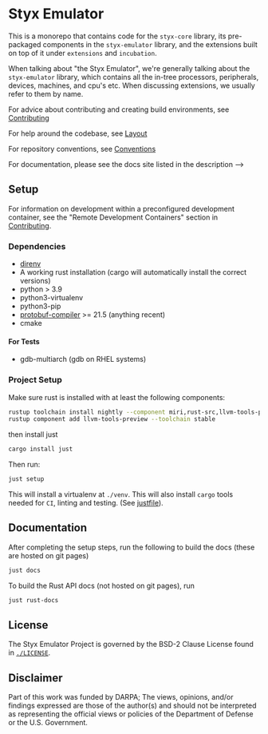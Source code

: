 # Styx Emulator

This is a monorepo that contains code for the `styx-core` library, its
pre-packaged components in the `styx-emulator` library, and the extensions built
on top of it under `extensions` and `incubation`.

When talking about "the Styx Emulator", we're generally talking about
the `styx-emulator` library, which contains all the in-tree processors, peripherals,
devices, machines, and cpu's etc. When discussing extensions, we usually
refer to them by name.

For advice about contributing and creating build environments, see [Contributing](./CONTRIBUTING.md)

For help around the codebase, see [Layout](./LAYOUT.md)

For repository conventions, see [Conventions](./CONVENTIONS.md)

For documentation, please see the docs site listed in the description -->

## Setup

For information on development within a preconfigured development container, see
the "Remote Development Containers" section in [Contributing](./CONTRIBUTING.md).

### Dependencies

- [direnv](https://direnv.net/)
- A working rust installation (cargo will automatically install the correct versions)
- python > 3.9
- python3-virtualenv
- python3-pip
- [protobuf-compiler](https://grpc.io/docs/protoc-installation/) >= 21.5 (anything recent)
- cmake

#### For Tests
- gdb-multiarch (gdb on RHEL systems)

### Project Setup

Make sure rust is installed with at least the following components:

```bash
rustup toolchain install nightly --component miri,rust-src,llvm-tools-preview
rustup component add llvm-tools-preview --toolchain stable
```

then install just

```bash
cargo install just
```

Then run:

```bash
just setup
```

This will install a virtualenv at `./venv`. This will also install `cargo`
tools needed for `CI`, linting and testing. (See [justfile](./justfile)).

## Documentation

After completing the setup steps, run the following to build the docs (these are hosted on git pages)

```bash
just docs
```

To build the Rust API docs (not hosted on git pages), run

```bash
just rust-docs
```

## License

The Styx Emulator Project is governed by the BSD-2 Clause License found in [`./LICENSE`](./LICENSE).

## Disclaimer

Part of this work was funded by DARPA; The views, opinions, and/or findings expressed are those of the author(s) and should not be interpreted as representing the official views or policies of the Department of Defense or the U.S. Government.
